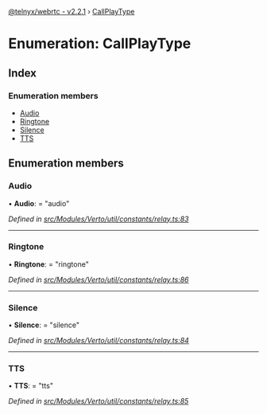 [@telnyx/webrtc - v2.2.1](../README.md) › [CallPlayType](callplaytype.md)

# Enumeration: CallPlayType

## Index

### Enumeration members

* [Audio](callplaytype.md#audio)
* [Ringtone](callplaytype.md#ringtone)
* [Silence](callplaytype.md#silence)
* [TTS](callplaytype.md#tts)

## Enumeration members

###  Audio

• **Audio**: = "audio"

*Defined in [src/Modules/Verto/util/constants/relay.ts:83](https://github.com/team-telnyx/webrtc/blob/1cfde20/packages/js/src/Modules/Verto/util/constants/relay.ts#L83)*

___

###  Ringtone

• **Ringtone**: = "ringtone"

*Defined in [src/Modules/Verto/util/constants/relay.ts:86](https://github.com/team-telnyx/webrtc/blob/1cfde20/packages/js/src/Modules/Verto/util/constants/relay.ts#L86)*

___

###  Silence

• **Silence**: = "silence"

*Defined in [src/Modules/Verto/util/constants/relay.ts:84](https://github.com/team-telnyx/webrtc/blob/1cfde20/packages/js/src/Modules/Verto/util/constants/relay.ts#L84)*

___

###  TTS

• **TTS**: = "tts"

*Defined in [src/Modules/Verto/util/constants/relay.ts:85](https://github.com/team-telnyx/webrtc/blob/1cfde20/packages/js/src/Modules/Verto/util/constants/relay.ts#L85)*
